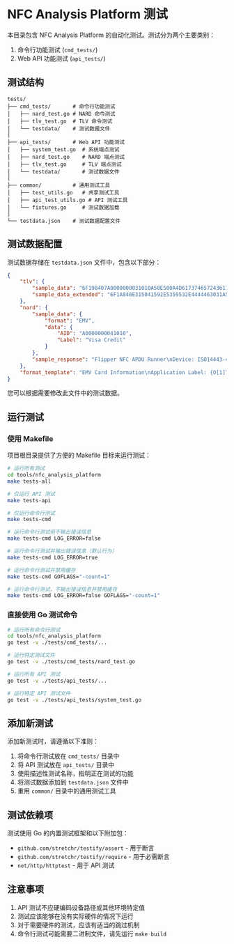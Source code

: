 <!--
 * @Author: SpenserCai
 * @Date: 2025-03-15 16:52:39
 * @version: 
 * @LastEditors: SpenserCai
 * @LastEditTime: 2025-03-15 17:24:20
 * @Description: file content
-->
# NFC Analysis Platform 测试

本目录包含 NFC Analysis Platform 的自动化测试。测试分为两个主要类别：

1. 命令行功能测试 (`cmd_tests/`)
2. Web API 功能测试 (`api_tests/`)

## 测试结构

```
tests/
├── cmd_tests/       # 命令行功能测试
│   ├── nard_test.go # NARD 命令测试
│   ├── tlv_test.go  # TLV 命令测试
│   └── testdata/    # 测试数据文件
│
├── api_tests/       # Web API 功能测试
│   ├── system_test.go  # 系统端点测试
│   ├── nard_test.go    # NARD 端点测试
│   ├── tlv_test.go     # TLV 端点测试
│   └── testdata/       # 测试数据文件
│
├── common/          # 通用测试工具
│   ├── test_utils.go   # 共享测试工具
│   ├── api_test_utils.go # API 测试工具
│   └── fixtures.go     # 测试数据加载
│
└── testdata.json    # 测试数据配置文件
```

## 测试数据配置

测试数据存储在 `testdata.json` 文件中，包含以下部分：

```json
{
    "tlv": {
        "sample_data": "6F198407A0000000031010A50E500A4D617374657243617264",
        "sample_data_extended": "6F1A840E315041592E5359532E4444463031A5088801025F2D02zhCN"
    },
    "nard": {
        "sample_data": {
            "format": "EMV",
            "data": {
                "AID": "A0000000041010",
                "Label": "Visa Credit"
            }
        },
        "sample_response": "Flipper NFC APDU Runner\nDevice: ISO14443-4A (MIFARE DESFire)\nUID: 04A23B9C5D7E8F\nATQA: 0004\nSAK: 08\n\nResponse:\nIn: 00A404000E315041592E5359532E4444463031\nOut: 6F2A840E315041592E5359532E4444463031A518BF0C15611361124F07A0000000031010870101500A4D617374657243617264 9000\nIn: 00B2010C00\nOut: 7081B89081B15A0842628D13FFFFFFFF82025800950500000080005F24032312315F25030101015F280208405F2A0208405F300202015F3401009F01060000000000019F02060000000001009F03060000000000009F0607A00000000310109F0702FF009F080200029F090200029F0D05B8508000009F0E0500000000009F0F05B8708098009F100706010A03A020009F120A4D6173746572436172649F160F3132333435363738393031323334359F1A0208409F1C0831323334353637389F1E0831323334353637389F33036028C89F34030203009F3501229F360200019F3704AAAAAAAA 9000"
    },
    "format_template": "EMV Card Information\nApplication Label: {O[1]TAG(50), \"ascii\"}\nCard Number: {O[3]TAG(9F6B)[0:16], \"numeric\"}\nExpiry Date: Year: 20{O[3]TAG(9F6B)[17:19], \"numeric\"}, Month: {O[3]TAG(9F6B)[19:21], \"numeric\"}\nCountry Code: {O[1]TAG(9F6E)[0:4]}\nApplication Priority: {O[1]TAG(87), \"hex\"}\nApplication Interchange Profile: {O[2]TAG(82), \"hex\"}\nPIN Try Counter: {O[4]TAG(9F17), \"numeric\"}"
}
```

您可以根据需要修改此文件中的测试数据。

## 运行测试

### 使用 Makefile

项目根目录提供了方便的 Makefile 目标来运行测试：

```bash
# 运行所有测试
cd tools/nfc_analysis_platform
make tests-all

# 仅运行 API 测试
make tests-api

# 仅运行命令行测试
make tests-cmd

# 运行命令行测试但不输出错误信息
make tests-cmd LOG_ERROR=false

# 运行命令行测试并输出错误信息（默认行为）
make tests-cmd LOG_ERROR=true

# 运行命令行测试并禁用缓存
make tests-cmd GOFLAGS="-count=1"

# 运行命令行测试，不输出错误信息并禁用缓存
make tests-cmd LOG_ERROR=false GOFLAGS="-count=1"
```

### 直接使用 Go 测试命令

```bash
# 运行所有命令行测试
cd tools/nfc_analysis_platform
go test -v ./tests/cmd_tests/...

# 运行特定测试文件
go test -v ./tests/cmd_tests/nard_test.go

# 运行所有 API 测试
go test -v ./tests/api_tests/...

# 运行特定 API 测试文件
go test -v ./tests/api_tests/system_test.go
```

## 添加新测试

添加新测试时，请遵循以下准则：

1. 将命令行测试放在 `cmd_tests/` 目录中
2. 将 API 测试放在 `api_tests/` 目录中
3. 使用描述性测试名称，指明正在测试的功能
4. 将测试数据添加到 `testdata.json` 文件中
5. 重用 `common/` 目录中的通用测试工具

## 测试依赖项

测试使用 Go 的内置测试框架和以下附加包：

- `github.com/stretchr/testify/assert` - 用于断言
- `github.com/stretchr/testify/require` - 用于必需断言
- `net/http/httptest` - 用于 API 测试

## 注意事项

1. API 测试不应硬编码设备路径或其他环境特定值
2. 测试应该能够在没有实际硬件的情况下运行
3. 对于需要硬件的测试，应该有适当的跳过机制
4. 命令行测试可能需要二进制文件，请先运行 `make build` 